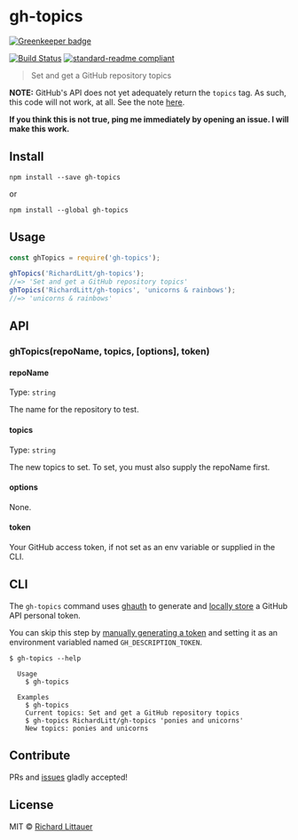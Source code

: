 # gh-topics

[![Greenkeeper badge](https://badges.greenkeeper.io/RichardLitt/gh-topics.svg)](https://greenkeeper.io/)

[![Build Status](https://travis-ci.org/RichardLitt/gh-topics.svg?branch=master)](https://travis-ci.org/RichardLitt/gh-topics)
[![standard-readme compliant](https://img.shields.io/badge/standard--readme-OK-green.svg?style=flat-square)](https://github.com/RichardLitt/standard-readme)

> Set and get a GitHub repository topics

**NOTE:** GitHub's API does not yet adequately return the `topics` tag. As such, this code will not work, at all. See the note [here](https://developer.github.com/v3/repos/).

**If you think this is not true, ping me immediately by opening an issue. I will make this work.**

## Install

```
npm install --save gh-topics
```

or

```
npm install --global gh-topics
```

## Usage

```js
const ghTopics = require('gh-topics');

ghTopics('RichardLitt/gh-topics');
//=> 'Set and get a GitHub repository topics'
ghTopics('RichardLitt/gh-topics', 'unicorns & rainbows');
//=> 'unicorns & rainbows'
```

## API

### ghTopics(repoName, topics, [options], token)

#### repoName

Type: `string`

The name for the repository to test.

#### topics

Type: `string`

The new topics to set. To set, you must also supply the repoName first.

#### options

None.

#### token

Your GitHub access token, if not set as an env variable or supplied in the CLI.

## CLI

The `gh-topics` command uses [ghauth](https://github.com/rvagg/ghauth) to generate and [locally store](https://github.com/LinusU/node-application-config#config-location) a GitHub API personal token.

You can skip this step by [manually generating a token](https://help.github.com/articles/creating-an-access-token-for-command-line-use/) and setting it as an environment variabled named `GH_DESCRIPTION_TOKEN`.

```
$ gh-topics --help

  Usage
    $ gh-topics

  Examples
    $ gh-topics
    Current topics: Set and get a GitHub repository topics
    $ gh-topics RichardLitt/gh-topics 'ponies and unicorns'
    New topics: ponies and unicorns
```

## Contribute

PRs and [issues](https://github.com/RichardLitt/gh-topics/issues) gladly accepted!

## License

MIT © [Richard Littauer](http://burntfen.com)
